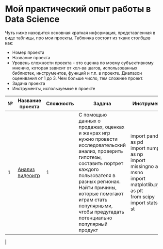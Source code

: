 # Мой практический опыт работы в Data Science

Чуть ниже находится основная краткая информация, представленная в виде таблицы, про мои проекты.
Табличка состоит из ткаих столбцов как:
* Номер проекта
* Название проекта
* Уровень сложности проекта - это оценка по моему субъективному мнению, которая зависит от кол-ва шагов,
  использованных библиотек, инструментов, функций и т.п. в проекте. Диапазон оценивания от 1 до 3. Чем больше число, тем сложнее проект.
* Задача проекта
* Инструменты, используемые в проекте

| № | Название проекта      | Сложность | Задача                                        | Инструменты                                          |  
| -- | ----- | -- | ----------------------- | ---------------------------------------------------------------------------------- |
| 1   | [Анализ<br/>видеоигр](https://github.com/5Misha/My-Skills/tree/main/Анализ_видеоигр) | 1 | С помощью данных о продажах, оценках и жанрах игр нужно провести исследовательский анализ, проверить гипотезы, составить портрет каждого пользователя в разных регионах. Найти причины, которые помогают играм стать популярными, чтобы предугадать потенциально популярный продукт | import pandas as pd <br/>import numpy as np <br/>import missingno as msno <br/>import matplotlib.pyplot as plt <br/>from scipy import stats as st 
|
